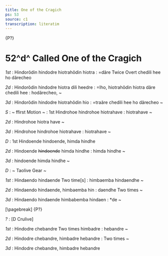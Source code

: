 ```yaml
---
title: One of the Cragich
ps: 53
source: c1
transcription: literatim
---
```


{P?}

# 52^d^ Called One of the Cragich

_1st_
: Hindorõdin hindodre hiotrahõdin hiotra
: =dãre Twice Overt chedili hee ho dãrecheo

_2d_
: Hindorõdin hindodre hiotra dili heedre
: =Iho, hiotrahõdin hiotra dãre chedili hee
: hodãrecheo, \~

_3d_
: Hindorõdin hindodre hiotrahõdin hio
: =traãre chedili hee ho dãrecheo \~

_S_
: \~ ffirst Motion \~
: 1st Hindrohoe hindrohoe hiotrahave
: hiotrahave \~

_2d_
: Hindrohoe hiotra have \~

_3d_
: Hindrohoe hindrohoe hiotrahave
: hiotrahave \~

_D_
: 1st Hindoende hindoende, himda hindhe

_2d_
: Hindoende ~~hindoende~~ himda hindhe
: himda hindhe \~

_3d_
: hindoende himda hindhe \~

_D_
: \~ Taolive Gear \~

_1st_
: Hindaendo hindaende Two time\[s\]
: himbaemba hindaendhe \~

_2d_
: Hindaendo hindaende, himbaemba hin
: daendhe Two times \~

_3d_
: Hindaendo hindaende himbabemba hindaen
: \*de \~

[\pagebreak]
{P?}

_?_
: \[D Crulive\]

_1st_
: Hindodre chebandre Two times himbadre
: hebandre \~

_2d_
: Hindodre chebandre, himbadre hebandre
: Two times \~

_3d_
: Hindodre chebandre, himbadre hebandre
